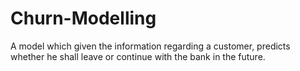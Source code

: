 # Churn-Modelling
A model which given the information regarding a customer, predicts whether he shall leave or continue with the bank in the future.
